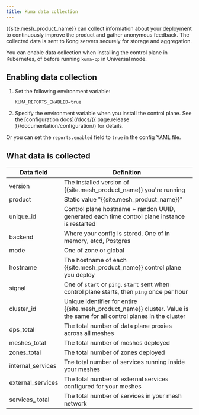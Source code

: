 ```yaml
---
title: Kuma data collection
---
```


{{site.mesh_product_name}} can collect information about your deployment to continuously improve the product and gather anonymous feedback. The collected data is sent to Kong servers securely for storage and aggregation.

You can enable data collection when installing the control plane in Kubernetes, of before running `kuma-cp` in Universal mode.

## Enabling data collection

1.  Set the following environment variable:

    ```
    KUMA_REPORTS_ENABLED=true
    ```

1.  Specify the environment variable when you install the control plane. See the [configuration docs](/docs/{{ page.release }}/documentation/configuration/) for details.

Or you can set the `reports.enabled` field to `true` in the config YAML file.

## What data is collected

| Data field | Definition                                                                                                               | 
|---|--------------------------------------------------------------------------------------------------------------------------|
| version  | The installed version of {{site.mesh_product_name}} you're running                                                       | 
| product  | Static value "{{site.mesh_product_name}}"                                                                                | 
| unique_id  | Control plane hostname + randon UUID, generated each time control plane instance is restarted                            | 
| backend  | Where your config is stored. One of in memory, etcd, Postgres                                                            | 
| mode    | One of zone or global                                                                                                    |
| hostname | The hostname of each {{site.mesh_product_name}} control plane you deploy                                                 |
| signal | One of `start` or `ping`. `start` sent when control plane starts, then `ping` once per hour                              | 
| cluster_id | Unique identifier for entire {{site.mesh_product_name}} cluster. Value is the same for all control planes in the cluster |
| dps_total | The total number of data plane proxies across all meshes                                                                 | 
| meshes_total | The total number of meshes deployed                                                                                      | 
| zones_total | The total number of zones deployed                                                                                       | 
| internal_services | Tne total number of services running inside your meshes                                                                  | 
| external_services | The total number of external services configured for your meshes                                                         |
| services_ total | The total number of services in your mesh network                                                                        | 
